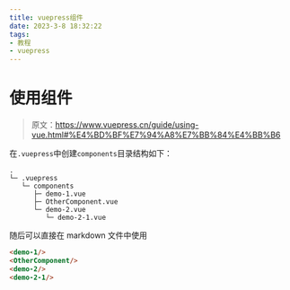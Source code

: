 ```yaml
---
title: vuepress组件
date: 2023-3-8 18:32:22
tags:
- 教程
- vuepress
---
```

# 使用组件

> 原文：https://www.vuepress.cn/guide/using-vue.html#%E4%BD%BF%E7%94%A8%E7%BB%84%E4%BB%B6

在`.vuepress`中创建`components`目录结构如下：
```
.
└─ .vuepress
   └─ components
      ├─ demo-1.vue
      ├─ OtherComponent.vue
      └─ demo-2.vue
         └─ demo-2-1.vue
```
随后可以直接在 markdown 文件中使用
```md
<demo-1/>
<OtherComponent/>
<demo-2/>
<demo-2-1/>
```

<Vssue :title="$title" />